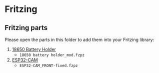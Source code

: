 # Fritzing

## Fritzing parts

Please open the parts in this folder to add them into your Fritzing library:

1. [18650 Battery Holder](https://forum.fritzing.org/t/18650-battery-holder-part-design/6523/24)
    - `18650 battery holder_mod.fzpz`
2. [ESP32-CAM](https://forum.fritzing.org/t/esp32-cam-fritzing-part/8517/6)
    - `ESP32-CAM_FRONT-fixed.fzpz`
